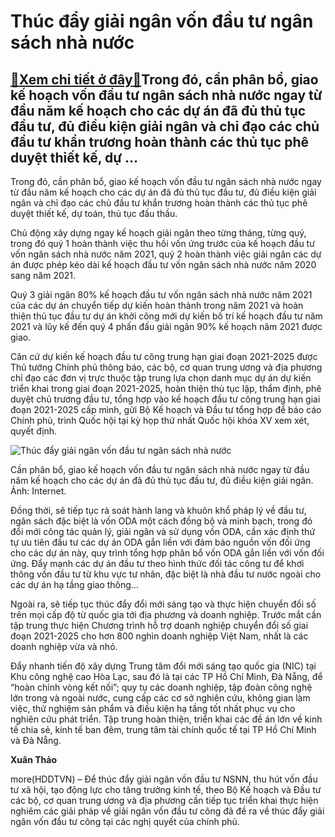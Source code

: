 Thúc đẩy giải ngân vốn đầu tư ngân sách nhà nước
================================================

[:gift:Xem chi tiết ở đây:gift:](https://hddtvn.com/thuc-day-giai-ngan-von-dau-tu-ngan-sach-nha-nuoc/)Trong đó, cần phân bổ, giao kế hoạch vốn đầu tư ngân sách nhà nước ngay từ đầu năm kế hoạch cho các dự án đã đủ thủ tục đầu tư, đủ điều kiện giải ngân và chỉ đạo các chủ đầu tư khẩn trương hoàn thành các thủ tục phê duyệt thiết kế, dự …
--------------------------------------------------------------------------------------------------------------------------------------------------------------------------------------------------------------------------------------------


Trong đó, cần phân bổ, giao kế hoạch vốn đầu tư ngân sách nhà nước ngay từ đầu năm kế hoạch cho các dự án đã đủ thủ tục đầu tư, đủ điều kiện giải ngân và chỉ đạo các chủ đầu tư khẩn trương hoàn thành các thủ tục phê duyệt thiết kế, dự toán, thủ tục đấu thầu.


Chủ động xây dựng ngay kế hoạch giải ngân theo từng tháng, từng quý, trong đó quý 1 hoàn thành việc thu hồi vốn ứng trước của kế hoạch đầu tư vốn ngân sách nhà nước năm 2021, quý 2 hoàn thành việc giải ngân các dự án được phép kéo dài kế hoạch đầu tư vốn ngân sách nhà nước năm 2020 sang năm 2021.


Quý 3 giải ngân 80% kế hoạch đầu tư vốn ngân sách nhà nước năm 2021 của các dự án chuyển tiếp dự kiến hoàn thành trong năm 2021 và hoàn thiện thủ tục đầu tư dự án khởi công mới dự kiến bố trí kế hoạch đầu tư năm 2021 và lũy kế đến quý 4 phấn đấu giải ngân 90% kế hoạch năm 2021 được giao.


Căn cứ dự kiến kế hoạch đầu tư công trung hạn giai đoạn 2021-2025 được Thủ tướng Chính phủ thông báo, các bộ, cơ quan trung ương và địa phương chỉ đạo các đơn vị trực thuộc tập trung lựa chọn danh mục dự án dự kiến triển khai trong giai đoạn 2021-2025, hoàn thiện thủ tục lập, thẩm định, phê duyệt chủ trương đầu tư, tổng hợp vào kế hoạch đầu tư công trung hạn giai đoạn 2021-2025 cấp mình, gửi Bộ Kế hoạch và Đầu tư tổng hợp để báo cáo Chính phủ, trình Quốc hội tại kỳ họp thứ nhất Quốc hội khóa XV xem xét, quyết định.





![Thúc đẩy giải ngân vốn đầu tư ngân sách nhà nước](https://hddtvn.com/wp-content/uploads/2021/02/447633.jpg "Thúc đẩy giải ngân vốn đầu tư ngân sách nhà nước")


Cần phân bổ, giao kế hoạch vốn đầu tư ngân sách nhà nước ngay từ đầu năm kế hoạch cho các dự án đã đủ thủ tục đầu tư, đủ điều kiện giải ngân. Ảnh: Internet.



Đồng thời, sẽ tiếp tục rà soát hành lang và khuôn khổ pháp lý về đầu tư, ngân sách đặc biệt là vốn ODA một cách đồng bộ và minh bạch, trong đó đổi mới công tác quản lý, giải ngân và sử dụng vốn ODA, cần xác định thứ tự ưu tiên đầu tư các dự án ODA gắn liền với đảm bảo nguồn vốn đối ứng cho các dự án này, quy trình tổng hợp phân bổ vốn ODA gắn liền với vốn đối ứng. Đẩy mạnh các dự án đầu tư theo hình thức đối tác công tư để khơi thông vốn đầu tư từ khu vực tư nhân, đặc biệt là nhà đầu tư nước ngoài cho các dự án hạ tầng giao thông…


Ngoài ra, sẽ tiếp tục thúc đẩy đổi mới sáng tạo và thực hiện chuyển đổi số trên mọi cấp độ từ quốc gia tới địa phương và doanh nghiệp. Trước mắt cần tập trung thực hiện Chương trình hỗ trợ doanh nghiệp chuyển đổi số giai đoạn 2021-2025 cho hơn 800 nghìn doanh nghiệp Việt Nam, nhất là các doanh nghiệp vừa và nhỏ.


Đẩy nhanh tiến độ xây dựng Trung tâm đổi mới sáng tạo quốc gia (NIC) tại Khu công nghệ cao Hòa Lạc, sau đó là tại các TP Hồ Chí Minh, Đà Nẵng, để “hoàn chỉnh vòng kết nối”; quy tụ các doanh nghiệp, tập đoàn công nghệ lớn trong và ngoài nước, cung cấp các cơ sở nghiên cứu, không gian làm việc, thử nghiệm sản phẩm và điều kiện hạ tầng tốt nhất phục vụ cho nghiên cứu phát triển. Tập trung hoàn thiện, triển khai các đề án lớn về kinh tế chia sẻ, kinh tế ban đêm, trung tâm tài chính quốc tế tại TP Hồ Chí Minh và Đà Nẵng.




**Xuân Thảo**



more(HDDTVN) – Để thúc đẩy giải ngân vốn đầu tư NSNN, thu hút vốn đầu tư xã hội, tạo động lực cho tăng trưởng kinh tế, theo Bộ Kế hoạch và Đầu tư các bộ, cơ quan trung ương và địa phương cần tiếp tục triển khai thực hiện nghiêm các giải pháp về giải ngân vốn đầu tư công đã đề ra về thúc đẩy giải ngân vốn đầu tư công tại các nghị quyết của chính phủ.

